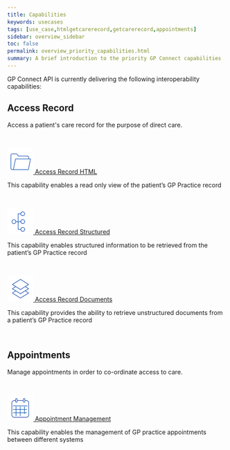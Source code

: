 ```yaml
---
title: Capabilities
keywords: usecases
tags: [use_case,htmlgetcarerecord,getcarerecord,appointments]
sidebar: overview_sidebar
toc: false
permalink: overview_priority_capabilities.html
summary: A brief introduction to the priority GP Connect capabilities
---
```



GP Connect API is currently delivering the following interoperability capabilities:

## Access Record ##
Access a patient's care record for the purpose of direct care.

<br>

[![Img](images/overview/Folder_1_Blue_smaller.png) Access Record HTML](accessrecord.html) 

This capability enables a read only view of the patient’s GP Practice record

<br>

[![Img](images/overview/Organisation_chart_vertical_Blue_smaller.png) Access Record Structured](accessrecord_structured.html)

This capability enables structured information to be retrieved from the patient’s GP Practice record

<br>

[![Img](images/overview/Layers_Blue_smaller.png) Access Record Documents](accessrecord_documents.html)

This capability provides the ability to retrieve unstructured documents from a patient’s GP Practice record

<br>

## Appointments ##
Manage appointments in order to co-ordinate access to care.

<br>


[![Img](images/overview/Calendar_Blue_smaller.png) Appointment Management](appointments.html) 

This capability enables the management of GP practice appointments between different systems
